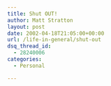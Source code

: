 ```yaml
---
title: Shut OUT!
author: Matt Stratton
layout: post
date: 2002-04-18T21:05:00+00:00
url: /life-in-general/shut-out
dsq_thread_id:
  - 28240006
categories:
  - Personal

---
```

